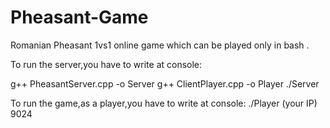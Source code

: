 # Pheasant-Game
Romanian Pheasant 1vs1 online game which can be played only in bash .

To run the server,you have to write at console:

g++ PheasantServer.cpp -o Server
g++ ClientPlayer.cpp -o Player
./Server

To run the game,as a player,you have to write at console:
./Player (your IP) 9024
